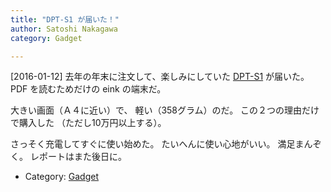 ```yaml
---
title: "DPT-S1 が届いた！"
author: Satoshi Nakagawa
category: Gadget

---
```


[2016-01-12]  去年の年末に注文して、楽しみにしていた
[DPT-S1](www.sony.jp/digital-paper/products/DPT-S1/) が届いた。
PDF を読むためだけの eink の端末だ。

 大きい画面（Ａ４に近い）で、
軽い（358グラム）のだ。
この２つの理由だけで購入した
（ただし10万円以上する）。

 さっそく充電してすぐに使い始めた。
たいへんに使い心地がいい。
満足まんぞく。
レポートはまた後日に。

- Category: [Gadget](/categories.html#Gadget)

